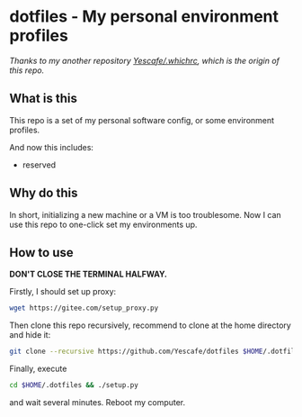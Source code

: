 # dotfiles - My personal environment profiles

*Thanks to my another repository [Yescafe/.whichrc](https://github.com/Yescafe/.whichrc), which is the origin of this repo.*

## What is this

This repo is a set of my personal software config, or some environment profiles.

And now this includes:

- reserved

## Why do this

In short, initializing a new machine or a VM is too troublesome. Now I can use this repo to one-click set my environments up.

## How to use

**DON'T CLOSE THE TERMINAL HALFWAY.**

Firstly, I should set up proxy:

```bash
wget https://gitee.com/setup_proxy.py
```

Then clone this repo recursively, recommend to clone at the home directory and hide it:

```bash
git clone --recursive https://github.com/Yescafe/dotfiles $HOME/.dotfiles
```

Finally, execute 

```bash
cd $HOME/.dotfiles && ./setup.py
```

and wait several minutes. Reboot my computer.
